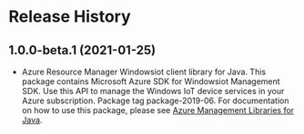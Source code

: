 # Release History

## 1.0.0-beta.1 (2021-01-25)

- Azure Resource Manager Windowsiot client library for Java. This package contains Microsoft Azure SDK for Windowsiot Management SDK. Use this API to manage the Windows IoT device services in your Azure subscription. Package tag package-2019-06. For documentation on how to use this package, please see [Azure Management Libraries for Java](https://aka.ms/azsdk/java/mgmt).
